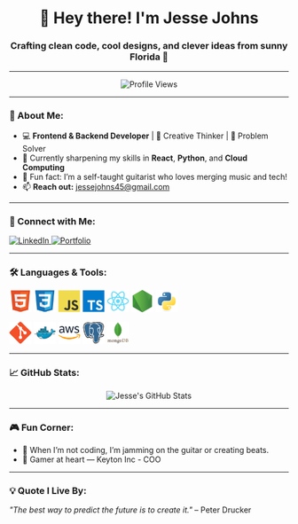 <h1 align="center">👋 Hey there! I'm Jesse Johns</h1>
<h3 align="center">Crafting clean code, cool designs, and clever ideas from sunny Florida 🌴</h3>

---

<p align="center">
  <img src="https://komarev.com/ghpvc/?username=jessejohns-1&label=Profile%20Views&color=brightgreen&style=flat-square" alt="Profile Views" />
</p>

---

### 🌟 About Me:
- 💻 **Frontend & Backend Developer** | 🎨 Creative Thinker | 🔧 Problem Solver  
- 🌱 Currently sharpening my skills in **React**, **Python**, and **Cloud Computing**  
- 🎸 Fun fact: I’m a self-taught guitarist who loves merging music and tech!  
- 📫 **Reach out:** [jessejohns45@gmail.com](mailto:jessejohns45@gmail.com)

---

### 🚀 Connect with Me:
<p align="left">
  <a href="https://linkedin.com/in/jessejohns/" target="_blank">
    <img src="https://img.shields.io/badge/-LinkedIn-0A66C2?style=for-the-badge&logo=linkedin&logoColor=white" alt="LinkedIn" />
  </a>
  <a href="https://jessejohns.vercel.app/" target="_blank">
    <img src="https://img.shields.io/badge/-Portfolio-000000?style=for-the-badge&logo=vercel&logoColor=white" alt="Portfolio" />
  </a>
</p>

---

<h3 align="left">🛠️ Languages & Tools:</h3>
<p align="left">
  <!-- Languages -->
  <a href="https://developer.mozilla.org/en-US/docs/Web/HTML" target="_blank"><img src="https://raw.githubusercontent.com/devicons/devicon/master/icons/html5/html5-original.svg" alt="HTML5" width="40" height="40" title="HTML5"/></a>
  <a href="https://developer.mozilla.org/en-US/docs/Web/CSS" target="_blank"><img src="https://raw.githubusercontent.com/devicons/devicon/master/icons/css3/css3-original.svg" alt="CSS3" width="40" height="40" title="CSS3"/></a>
  <a href="https://developer.mozilla.org/en-US/docs/Web/JavaScript" target="_blank"><img src="https://raw.githubusercontent.com/devicons/devicon/master/icons/javascript/javascript-original.svg" alt="JavaScript" width="40" height="40" title="JavaScript"/></a>
  <a href="https://www.typescriptlang.org/" target="_blank"><img src="https://raw.githubusercontent.com/devicons/devicon/master/icons/typescript/typescript-original.svg" alt="TypeScript" width="40" height="40" title="TypeScript"/></a>
  <a href="https://reactjs.org/" target="_blank"><img src="https://raw.githubusercontent.com/devicons/devicon/master/icons/react/react-original.svg" alt="React" width="40" height="40" title="React"/></a>
  <a href="https://nodejs.org/" target="_blank"><img src="https://raw.githubusercontent.com/devicons/devicon/master/icons/nodejs/nodejs-original.svg" alt="Node.js" width="40" height="40" title="Node.js"/></a>
  <a href="https://www.python.org/" target="_blank"><img src="https://raw.githubusercontent.com/devicons/devicon/master/icons/python/python-original.svg" alt="Python" width="40" height="40" title="Python"/></a>

  <!-- Tools -->
  <a href="https://git-scm.com/" target="_blank"><img src="https://raw.githubusercontent.com/devicons/devicon/master/icons/git/git-original.svg" alt="Git" width="40" height="40" title="Git"/></a>
  <a href="https://www.docker.com/" target="_blank"><img src="https://raw.githubusercontent.com/devicons/devicon/master/icons/docker/docker-original.svg" alt="Docker" width="40" height="40" title="Docker"/></a>
  <a href="https://aws.amazon.com/" target="_blank"><img src="https://raw.githubusercontent.com/devicons/devicon/master/icons/amazonwebservices/amazonwebservices-original-wordmark.svg" alt="AWS" width="40" height="40" title="AWS"/></a>
  <a href="https://www.postgresql.org/" target="_blank"><img src="https://raw.githubusercontent.com/devicons/devicon/master/icons/postgresql/postgresql-original.svg" alt="PostgreSQL" width="40" height="40" title="PostgreSQL"/></a>
  <a href="https://www.mongodb.com/" target="_blank"><img src="https://raw.githubusercontent.com/devicons/devicon/master/icons/mongodb/mongodb-original-wordmark.svg" alt="MongoDB" width="40" height="40" title="MongoDB"/></a>
</p>


---

### 📈 GitHub Stats:
<p align="center">
  <img src="https://github-readme-stats.vercel.app/api?username=jessejohns-1&show_icons=true&theme=radical" alt="Jesse's GitHub Stats" />
</p>

---

### 🎮 Fun Corner:
- 🎸 When I’m not coding, I’m jamming on the guitar or creating beats.  
- 🌌 Gamer at heart — Keyton Inc - COO   

---

### 💡 Quote I Live By:
_"The best way to predict the future is to create it."_ – Peter Drucker
